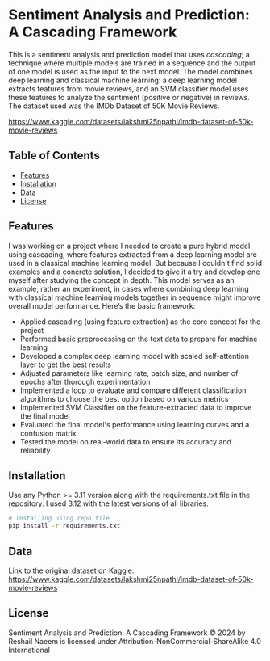 # Sentiment Analysis and Prediction: A Cascading Framework

This is a sentiment analysis and prediction model that uses _cascading_; a technique where multiple models are trained in a sequence and the output of one model is used as the input to the next model. The model combines deep learning and classical machine learning: a deep learning model extracts features from movie reviews, and an SVM classifier model uses these features to analyze the sentiment (positive or negative) in reviews. The dataset used was the IMDb Dataset of 50K Movie Reviews.

https://www.kaggle.com/datasets/lakshmi25npathi/imdb-dataset-of-50k-movie-reviews

## Table of Contents
- [Features](#features)
- [Installation](#installation)
- [Data](#data)
- [License](#license)

## Features

I was working on a project where I needed to create a pure hybrid model using cascading, where features extracted from a deep learning model are used in a classical machine learning model. But because I couldn't find solid examples and a concrete solution, I decided to give it a try and develop one myself after studying the concept in depth. This model serves as an example, rather an experiment, in cases where combining deep learning with classical machine learning models together in sequence might improve overall model performance. Here’s the basic framework:

- Applied cascading (using feature extraction) as the core concept for the project
- Performed basic preprocessing on the text data to prepare for machine learning
- Developed a complex deep learning model with scaled self-attention layer to get the best results
- Adjusted parameters like learning rate, batch size, and number of epochs after thorough experimentation
- Implemented a loop to evaluate and compare different classification algorithms to choose the best option based on various metrics
- Implemented SVM Classifier on the feature-extracted data to improve the final model
- Evaluated the final model's performance using learning curves and a confusion matrix
- Tested the model on real-world data to ensure its accuracy and reliability

## Installation

Use any Python >= 3.11 version along with the requirements.txt file in the repository. I used 3.12 with the latest versions of all libraries.

```bash
# Installing using repo file
pip install -r requirements.txt
```

## Data
Link to the original dataset on Kaggle:
https://www.kaggle.com/datasets/lakshmi25npathi/imdb-dataset-of-50k-movie-reviews

## License

Sentiment Analysis and Prediction: A Cascading Framework © 2024 by Reshail Naeem is licensed under Attribution-NonCommercial-ShareAlike 4.0 International
